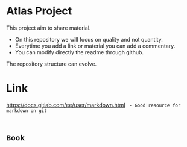 # Atlas Project
This project aim to share material.
- On this repository we will focus on quality and not quantity.
- Everytime you add a link or material you can add a commentary.
- You can modify directly the readme through github.

The repository structure can evolve.

# Link
https://docs.gitlab.com/ee/user/markdown.html
<code> - Good resource for markdown on git<code>
# Book

